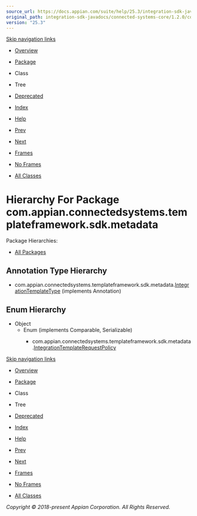 ```yaml
---
source_url: https://docs.appian.com/suite/help/25.3/integration-sdk-javadocs/connected-systems-core/1.2.0/com/appian/connectedsystems/templateframework/sdk/metadata/package-tree.html
original_path: integration-sdk-javadocs/connected-systems-core/1.2.0/com/appian/connectedsystems/templateframework/sdk/metadata/package-tree.html
version: "25.3"
---
```


[Skip navigation links](#skip.navbar.top "Skip navigation links")

-   [Overview](../../../../../../overview-summary.html)
-   [Package](package-summary.html)
-   Class
-   Tree
-   [Deprecated](../../../../../../deprecated-list.html)
-   [Index](../../../../../../index-all.html)
-   [Help](../../../../../../help-doc.html)

-   [Prev](../../../../../../com/appian/connectedsystems/templateframework/sdk/diagnostics/package-tree.html)
-   [Next](../../../../../../com/appian/connectedsystems/templateframework/sdk/oauth/package-tree.html)

-   [Frames](../../../../../../index.html?com/appian/connectedsystems/templateframework/sdk/metadata/package-tree.html)
-   [No Frames](package-tree.html)

-   [All Classes](../../../../../../allclasses-noframe.html)

# Hierarchy For Package com.appian.connectedsystems.templateframework.sdk.metadata

Package Hierarchies:

-   [All Packages](../../../../../../overview-tree.html)

## Annotation Type Hierarchy

-   com.appian.connectedsystems.templateframework.sdk.metadata.[IntegrationTemplateType](../../../../../../com/appian/connectedsystems/templateframework/sdk/metadata/IntegrationTemplateType.html "annotation in com.appian.connectedsystems.templateframework.sdk.metadata") (implements Annotation)

## Enum Hierarchy

-   Object
    -   Enum<E> (implements Comparable<T>, Serializable)
        -   com.appian.connectedsystems.templateframework.sdk.metadata.[IntegrationTemplateRequestPolicy](../../../../../../com/appian/connectedsystems/templateframework/sdk/metadata/IntegrationTemplateRequestPolicy.html "enum in com.appian.connectedsystems.templateframework.sdk.metadata")

[Skip navigation links](#skip.navbar.bottom "Skip navigation links")

-   [Overview](../../../../../../overview-summary.html)
-   [Package](package-summary.html)
-   Class
-   Tree
-   [Deprecated](../../../../../../deprecated-list.html)
-   [Index](../../../../../../index-all.html)
-   [Help](../../../../../../help-doc.html)

-   [Prev](../../../../../../com/appian/connectedsystems/templateframework/sdk/diagnostics/package-tree.html)
-   [Next](../../../../../../com/appian/connectedsystems/templateframework/sdk/oauth/package-tree.html)

-   [Frames](../../../../../../index.html?com/appian/connectedsystems/templateframework/sdk/metadata/package-tree.html)
-   [No Frames](package-tree.html)

-   [All Classes](../../../../../../allclasses-noframe.html)

_Copyright © 2018-present Appian Corporation. All Rights Reserved._